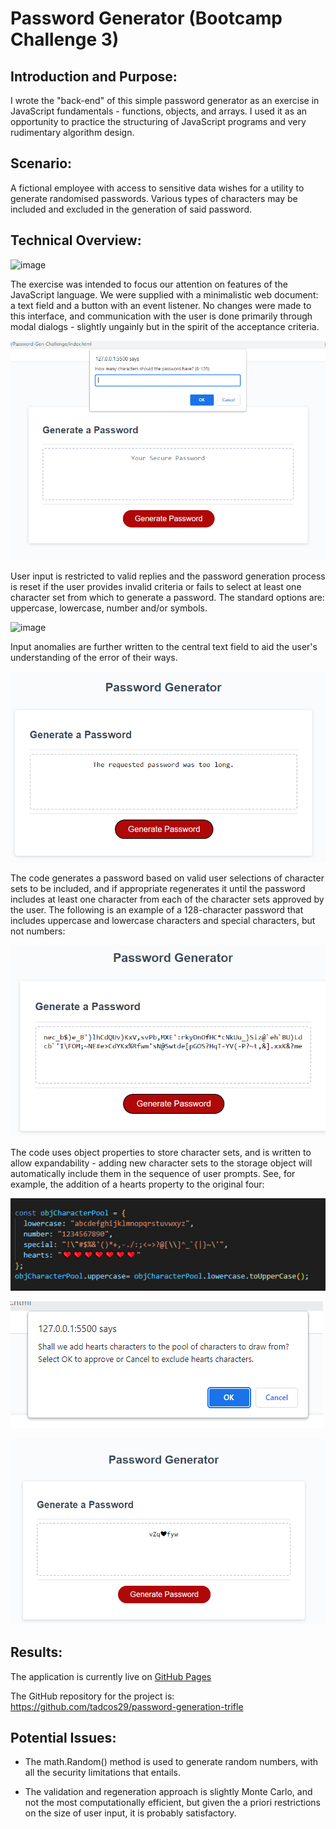 # Password Generator (Bootcamp Challenge 3)

## Introduction and Purpose:

I wrote the "back-end" of this simple password generator as an exercise in JavaScript fundamentals - functions, objects, and arrays. I used it as an opportunity to practice the structuring of JavaScript programs and very rudimentary algorithm design.

## Scenario:

A fictional employee with access to sensitive data wishes for a utility to generate randomised passwords. Various types of characters may be included and excluded in the generation of said password.

## Technical Overview:


![image](./assets/img/pg-ord-plain.png)


The exercise was intended to focus our attention on features of the JavaScript language. We were supplied with a minimalistic web document: a text field and a button with an event listener. No changes were made to this interface, and communication with the user is done primarily through modal dialogs - slightly ungainly but in the spirit of the acceptance criteria.

![image](./assets/img/pg-ord-charnum-prompt.png)

User input is restricted to valid replies and the password generation process is reset if the user provides invalid criteria or fails to select at least one character set from which to generate a password. The standard options are: uppercase, lowercase, number and/or symbols.

![image](./assets/img/pg-ord-teststring-reject.png)

Input anomalies are further written to the central text field to aid the user's understanding of the error of their ways.

![image](./assets/img/pg-ord-toolong-reject.png)

The code generates a password based on valid user selections of character sets to be included, and if appropriate regenerates it until the password includes at least one character from each of the character sets approved by the user. The following is an example of a 128-character password that includes uppercase and lowercase characters and special characters, but not numbers:

![image](./assets/img/pg-ord-excl-num-output.png)

The code uses object properties to store character sets, and is written to allow expandability - adding new character sets to the storage object will automatically include them in the sequence of user prompts. See, for example, the addition of a hearts property to the original four:

![image](./assets/img/pg-hearts-demo-1.png)

![image](./assets/img/pg-hearts-demo-2.png)

![image](./assets/img/pg-hearts-demo-3.png)


## Results:

The application is currently live on [GitHub Pages](https://tadcos29.github.io/password-generation-trifle/) 

The GitHub repository for the project is: https://github.com/tadcos29/password-generation-trifle

## Potential Issues:

* The math.Random() method is used to generate random numbers, with all the security limitations that entails.

* The validation and regeneration approach is slightly Monte Carlo, and not the most computationally efficient, but given the a priori restrictions on the size of user input, it is probably satisfactory. 

